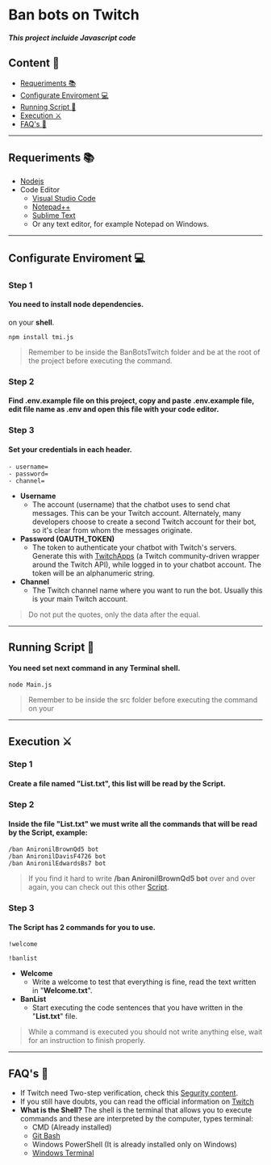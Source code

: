# Ban bots on Twitch
#### *This project incluide Javascript code*

## Content 📜 
- [Requeriments 📚](#requeriments-)
- [Configurate Enviroment 💻](#configurate-enviroment-)
- [Running Script 🚗](#running-script-)
- [Execution ⚔](#execution-)
- [FAQ's 💼](#faqs-)
___

## Requeriments 📚
 - [Nodejs](https://nodejs.org/)
 - Code Editor
    - [Visual Studio Code](https://code.visualstudio.com/)
    - [Notepad++](https://notepad-plus-plus.org/downloads/)
    - [Sublime Text](https://www.sublimetext.com/)
    - Or any text editor, for example Notepad on Windows.
___

## Configurate Enviroment 💻

### **Step 1**
#### You need to install node dependencies.
on your **shell**.
```
npm install tmi.js
```
> Remember to be inside the BanBotsTwitch folder and be at the root of the project before executing the command. 
### **Step 2**
#### Find **.env.example** file on this project, copy and paste .env.example file, edit file name as **.env** and open this file with your code editor. 

### **Step 3**
#### Set your credentials in each header.
```
- username=
- password=
- channel=
```
- **Username**
    - The account (username) that the chatbot uses to send chat messages. This can be your Twitch account. Alternately, many developers choose to create a second Twitch account for their bot, so it's clear from whom the messages originate.
- **Password (OAUTH_TOKEN)**
    - The token to authenticate your chatbot with Twitch's servers. Generate this with [TwitchApps](https://twitchapps.com/tmi/) (a Twitch community-driven wrapper around the Twitch API), while logged in to your chatbot account. The token will be an alphanumeric string.
- **Channel**
    - The Twitch channel name where you want to run the bot. Usually this is your main Twitch account.
> Do not put the quotes, only the data after the equal.
___
## Running Script 🚗

#### You need set next command in any Terminal **shell**.
```
node Main.js
```
> Remember to be inside the src folder before executing the command on your 
___
## Execution ⚔
### **Step 1**
#### Create a file named "**List.txt**", this list will be read by the Script.

### **Step 2**
#### Inside the file "**List.txt**" we must write all the commands that will be read by the Script, **example**: 
```
/ban AnironilBrownQd5 bot
/ban AnironilDavisF4726 bot
/ban AnironilEdwardsBs7 bot
```
> If you find it hard to write **/ban AnironilBrownQd5 bot** over and over again, you can check out this other [Script](https://github.com/OrtizUriel112/SentencesUsersTwitch).
### **Step 3**
#### The Script has 2 commands for you to use.

```
!welcome
```
```
!banlist
```
- **Welcome**
    - Write a welcome to test that everything is fine, read the text written in "**Welcome.txt**".
- **BanList**
    - Start executing the code sentences that you have written in the "**List.txt**" file.
> While a command is executed you should not write anything else, wait for an instruction to finish properly.
___
## FAQ's 💼
- If Twitch need Two-step verification, check this [Segurity content](https://www.twitch.tv/settings/security).
- If you still have doubts, you can read the official information on [Twitch](https://dev.twitch.tv/docs/irc#next-steps)
- **What is the Shell?** The shell is the terminal that allows you to execute commands and these are interpreted by the computer, types terminal:
    - CMD (Already installed)
    - [Git Bash](https://git-scm.com/)
    - Windows PowerShell (It is already installed only on Windows)
    - [Windows Terminal](https://www.microsoft.com/es-mx/p/windows-terminal/9n0dx20hk701)